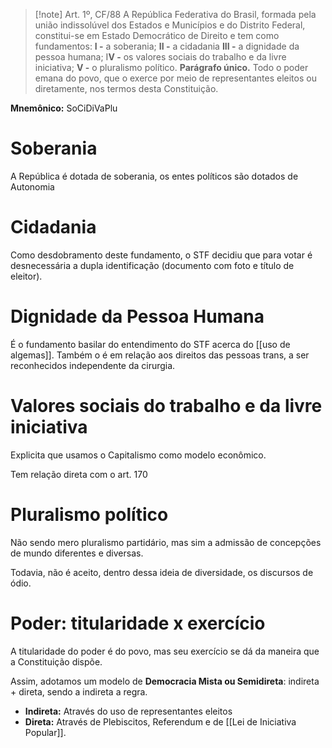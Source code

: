 >[!note] Art. 1º, CF/88
A República Federativa do Brasil, formada pela união indissolúvel dos Estados e Municípios e do Distrito Federal, constitui-se em Estado Democrático de Direito e tem como fundamentos:
**I -** a soberania;
**II -** a cidadania
**III -** a dignidade da pessoa humana;
I**V -** os valores sociais do trabalho e da livre iniciativa;
**V -** o pluralismo político.
**Parágrafo único.** Todo o poder emana do povo, que o exerce por meio de representantes eleitos ou diretamente, nos termos desta Constituição.

**Mnemônico:** SoCiDiVaPlu

# Soberania
A República é dotada de soberania, os entes políticos são dotados de Autonomia

# Cidadania
Como desdobramento deste fundamento, o STF decidiu que para votar é desnecessária a dupla identificação (documento com foto e título de eleitor).

# Dignidade da Pessoa Humana
É o fundamento basilar do entendimento do STF acerca do [[uso de algemas]].
Também o é em relação aos direitos das pessoas trans, a ser reconhecidos independente da cirurgia.

# Valores sociais do trabalho e da livre iniciativa
Explicita que usamos o Capitalismo como modelo econômico.

Tem relação direta com o art. 170 

# Pluralismo político
Não sendo mero pluralismo partidário, mas sim a admissão de concepções de mundo diferentes e diversas.

Todavia, não é aceito, dentro dessa ideia de diversidade, os discursos de ódio.

# Poder: titularidade x exercício
A titularidade do poder é do povo, mas seu exercício se dá da maneira que a Constituição dispõe.

Assim, adotamos um modelo de **Democracia Mista ou Semidireta**: indireta + direta, sendo a indireta a regra.
- **Indireta:** Através do uso de representantes eleitos
- **Direta:** Através de Plebiscitos, Referendum e de [[Lei de Iniciativa Popular]].